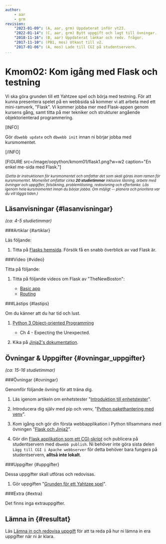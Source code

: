 ```yaml
---
author: 
    - aar
    - grm
revision:
    "2023-01-09": (A, aar, grm) Uppdaterat inför vt23.
    "2022-01-14": (C, aar, grm) Bytt uppgift och lagt till övningar.
    "2018-11-16": (B, aar) Uppdaterat länkar och redv. frågor.
    "2017-11-10": (PB1, mos) Utkast till v2.
    "2017-01-06": (A, mos) Lade till CGI på studentservern.
...
```

Kmom02: Kom igång med Flask och testning
====================================

Vi ska göra grunden till ett Yahtzee spel och börja med testning. För att kunna presentera spelet på en webbsida så kommer vi att arbeta med ett mini-ramverk, "Flask". Vi kommer jobba mer med Flask-appen genom kursens gång, samt titta på mer tekniker och strukturer angående objektorienterad programmering.

<!--more-->

<!-- [WARNING]
Kursmomentet är under utveckling. Börja inte med materialet innan denna gula ruta är borta!
[/WARNING] -->

[INFO]

Gör `dbwebb update` och `dbwebb init` innan ni börjar jobba med kursmomentet.

[/INFO]

[FIGURE src=/image/oopython/kmom01/flask1.png?w=w2 caption="En enkel me-sida med Flask."]



<small><i>(Detta är instruktionen för kursmomentet och omfattar det som skall göras inom ramen för kursmomentet. Momentet omfattar cirka **20 studietimmar** inklusive läsning, arbete med övningar och uppgifter, felsökning, problemlösning, redovisning och eftertanke. Läs igenom hela kursmomentet innan du börjar jobba. Om möjligt -- planera och prioritera var du vill lägga tiden.)</i></small>


Läsanvisningar  {#lasanvisningar}
---------------------------------

*(ca: 4-5 studietimmar)*

###Artiklar {#artiklar}

Läs följande:

1. Titta på [Flasks hemsida](https://flask.palletsprojects.com/en/2.2.x/). Försök få en snabb överblick av vad Flask är.


###Video  {#video}

Titta på följande:  

1. Titta på följande videos om Flask av "TheNewBoston":  

    * [Basic app](https://www.youtube.com/watch?v=ZVGwqnjOKjk)  
    * [Routing](https://www.youtube.com/watch?v=27Fjrlx4s-o)


###Lästips {#lastips}

Om du känner att du har tid och lust.

1. [Python 3 Object-oriented Programming](kunskap/boken-python3-object-oriented-programming-v3)  
    * Ch 4 - Expecting the Unexpected.

1. Kika på [Jinja2's dokumentation](http://jinja.pocoo.org/).



Övningar & Uppgifter  {#ovningar_uppgifter}
-------------------------------------------

*(ca: 15-16 studietimmar)*


###Övningar {#ovningar}

Genomför följande övning för att träna dig.

1. Läs igenom artikeln om enhetstester "[Introduktion till enhetstester](kunskap/unittest-i-python_1)".

3. Introducera dig själv med pip och venv, "[Python pakethantering med venv](kunskap/python-virtuel-miljo)".

4. Kom igång och gör din första webbapplikation i Python tillsammans med övningen "[Flask och Jinja2](kunskap/flask-med-jinja2)".

5. Gör din [Flask applikation som ett CGI-skript](coachen/flask-som-cgi-script) och publicera på studentservern med `dbwebb publish`. Ni behöver inte göra sista delen `Lägg till CGI i Apache webbserver` för detta behöver bara fungera på studentservern, **alltså inte lokalt**.



###Uppgifter {#uppgifter}

Dessa uppgifter skall utföras och redovisas.

1. Gör uppgiften "[Grunden för ett Yahtzee spel](uppgift/yahtzee1-v2)".



###Extra {#extra}

Det finns inga extrauppgifter.


Lämna in  {#resultat}
-----------------------------------------------

Läs [Lämna in och redovisa uppgift](./../redovisa) för att ta reda på hur ni lämna in era uppgifter när ni är klara.

